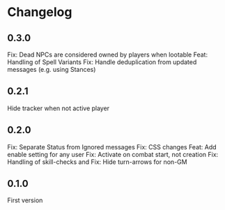 # Changelog

## 0.3.0
Fix: Dead NPCs are considered owned by players when lootable
Feat: Handling of Spell Variants
Fix: Handle deduplication from updated messages (e.g. using Stances)

## 0.2.1
Hide tracker when not active player

## 0.2.0
Fix: Separate Status from Ignored messages
Fix: CSS changes
Feat: Add enable setting for any user
Fix: Activate on combat start, not creation
Fix: Handling of skill-checks and
Fix: Hide turn-arrows for non-GM

## 0.1.0
First version
